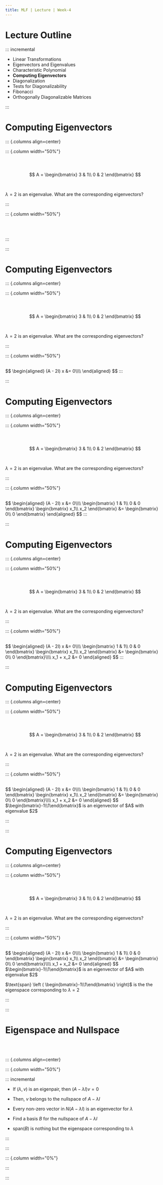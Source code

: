 ```yaml
---
title: MLF | Lecture | Week-4
---
```


# Lecture Outline

::: incremental

- Linear Transformations
- Eigenvectors and Eigenvalues
- Characteristic Polynomial
- **Computing Eigenvectors**
- Diagonalization
- Tests for Diagonalizability
- Fibonacci
- Orthogonally Diagonalizable Matrices

:::



# Computing Eigenvectors

::: {.columns align=center}

::: {.column width="50%"}

<br><br>
$$
A = \begin{bmatrix}
3 & 1\\
0 & 2
\end{bmatrix}
$$

<br>

$\lambda = 2$ is an eigenvalue. What are the corresponding eigenvectors?

:::

::: {.column width="50%"}

<br>

<br>

:::

:::



# Computing Eigenvectors

::: {.columns align=center}

::: {.column width="50%"}

<br><br>
$$
A = \begin{bmatrix}
3 & 1\\
0 & 2
\end{bmatrix}
$$

<br>

$\lambda = 2$ is an eigenvalue. What are the corresponding eigenvectors?

:::

::: {.column width="50%"}

<br>
$$
\begin{aligned}
(A - 2I) x &= 0\\\\
\end{aligned}
$$
:::

:::





# Computing Eigenvectors

::: {.columns align=center}

::: {.column width="50%"}

<br><br>
$$
A = \begin{bmatrix}
3 & 1\\
0 & 2
\end{bmatrix}
$$

<br>

$\lambda = 2$ is an eigenvalue. What are the corresponding eigenvectors?

:::

::: {.column width="50%"}

<br>
$$
\begin{aligned}
(A - 2I) x &= 0\\\\
\begin{bmatrix}
1 & 1\\
0 & 0
\end{bmatrix} \begin{bmatrix}
x_1\\
x_2
\end{bmatrix} &= \begin{bmatrix}
0\\
0
\end{bmatrix}
\end{aligned}
$$
:::

:::



# Computing Eigenvectors

::: {.columns align=center}

::: {.column width="50%"}

<br><br>
$$
A = \begin{bmatrix}
3 & 1\\
0 & 2
\end{bmatrix}
$$

<br>

$\lambda = 2$ is an eigenvalue. What are the corresponding eigenvectors?

:::

::: {.column width="50%"}

<br>
$$
\begin{aligned}
(A - 2I) x &= 0\\\\
\begin{bmatrix}
1 & 1\\
0 & 0
\end{bmatrix} \begin{bmatrix}
x_1\\
x_2
\end{bmatrix} &= \begin{bmatrix}
0\\
0
\end{bmatrix}\\\\
x_1 + x_2 &= 0
\end{aligned}
$$
:::

:::



# Computing Eigenvectors

::: {.columns align=center}

::: {.column width="50%"}

<br><br>
$$
A = \begin{bmatrix}
3 & 1\\
0 & 2
\end{bmatrix}
$$

<br>

$\lambda = 2$ is an eigenvalue. What are the corresponding eigenvectors?

:::

::: {.column width="50%"}

<br>
$$
\begin{aligned}
(A - 2I) x &= 0\\\\
\begin{bmatrix}
1 & 1\\
0 & 0
\end{bmatrix} \begin{bmatrix}
x_1\\
x_2
\end{bmatrix} &= \begin{bmatrix}
0\\
0
\end{bmatrix}\\\\
x_1 + x_2 &= 0
\end{aligned}
$$
$\begin{bmatrix}-1\\1\end{bmatrix}$ is an eigenvector of $A$ with eigenvalue $2$

:::

:::



# Computing Eigenvectors

::: {.columns align=center}

::: {.column width="50%"}

<br><br>
$$
A = \begin{bmatrix}
3 & 1\\
0 & 2
\end{bmatrix}
$$

<br>

$\lambda = 2$ is an eigenvalue. What are the corresponding eigenvectors?

:::

::: {.column width="50%"}

<br>
$$
\begin{aligned}
(A - 2I) x &= 0\\\\
\begin{bmatrix}
1 & 1\\
0 & 0
\end{bmatrix} \begin{bmatrix}
x_1\\
x_2
\end{bmatrix} &= \begin{bmatrix}
0\\
0
\end{bmatrix}\\\\
x_1 + x_2 &= 0
\end{aligned}
$$
$\begin{bmatrix}-1\\1\end{bmatrix}$ is an eigenvector of $A$ with eigenvalue $2$

<br>

$\text{span} \left ( \begin{bmatrix}-1\\1\end{bmatrix}  \right)$ is the the eigenspace corresponding to $\lambda = 2$

:::

:::





# Eigenspace and Nullspace

<br>

<br>

::: {.columns align=center}

::: {.column width="50%"}

::: incremental

- If $(\lambda, v)$ is an eigenpair, then $(A - \lambda I) v = 0$
- Then, $v$ belongs to the nullspace of $A - \lambda I$ 
- Every non-zero vector in $N(A - \lambda I)$ is an eigenvector for $\lambda$

- Find a basis $B$ for the nullspace of $A - \lambda I$
- $\text{span}(B)$ is nothing but the eigenspace corresponding to $\lambda$

:::

:::

::: {.column width="0%"}

:::

:::
